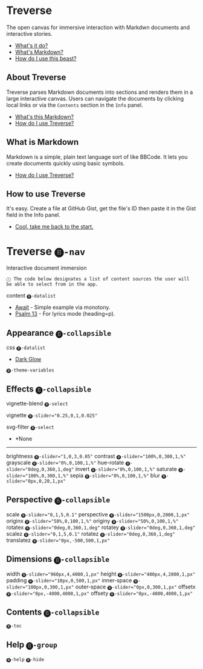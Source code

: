 # Treverse
The open canvas for immersive interaction with Markdwn documents and interactive stories.
- [What's it do?](#about-treverse)
- [What's Markdown?](#what-is-markdown)
- [How do I use this beast?](#how-to-use-treverse)

<!-- `🅢 {left:53px;top:34px;width:246px;height:171px;}` -->

## About Treverse
Treverse parses Markdown documents into sections and renders them in a large interactive canvas. Users can navigate the documents by clicking local links or via the `Contents` section in the `Info` panel.
- [What's this Markdown?](#what-is-markdown)
- [How do I use Treverse?](#how-to-use-treverse)

<!-- `🅢 {left:196px;top:297.8000183105469px;width:326px;height:200px;}` -->

## What is Markdown
Markdown is a simple, plain text language sort of like BBCode. It lets you create documents quickly using basic symbols.
- [How do I use Treverse?](#how-to-use-treverse)

<!-- `🅢 {left:505px;top:128px;width:400px;height:200px;}` -->

## How to use Treverse
It's easy. Create a file at GitHub Gist, get the file's ID then paste it in the Gist field in the Info panel.
- [Cool, take me back to the start.](#treverse)

<!-- `🅢 {left:700px;top:300px;width:400px;height:200px;}` -->

# Treverse `🅑-nav`

Interactive document immersion

`ⓘ The code below designates a list of content sources the user will be able to select from in the app.`

content `🅑-datalist`
- [Await](https://gist.github.com/eb48e3ccd0e0fc6a502a8ebe02a38715) - Simple example via monotony.
- [Psalm 13](https://gist.github.com/Ugotsta/5465780977626af6357811344774f003) - For lyrics mode (heading=p).

## Appearance `🅑-collapsible`

css `🅑-datalist`
- [Dark Glow](https://gist.github.com/c6d0a4d16b627d72563b43b60a164c31)

`🅑-theme-variables`

## Effects `🅑-collapsible`

vignette-blend `🅑-select`

vignette `🅑-slider="0.25,0,1,0.025"`

svg-filter `🅑-select`
- *None

---

brightness `🅑-slider="1,0,3,0.05"`
contrast `🅑-slider="100%,0,300,1,%"`
grayscale `🅑-slider="0%,0,100,1,%"`
hue-rotate `🅑-slider="0deg,0,360,1,deg"`
invert `🅑-slider="0%,0,100,1,%"`
saturate `🅑-slider="100%,0,300,1,%"`
sepia `🅑-slider="0%,0,100,1,%"`
blur `🅑-slider="0px,0,20,1,px"`

## Perspective `🅑-collapsible`

scale `🅑-slider="0,1,5,0.1"`
perspective `🅑-slider="1500px,0,2000,1,px"`
originx `🅑-slider="50%,0,100,1,%"`
originy `🅑-slider="50%,0,100,1,%"`
rotatex `🅑-slider="0deg,0,360,1,deg"`
rotatey `🅑-slider="0deg,0,360,1,deg"`
scalez `🅑-slider="0,1,5,0.1"`
rotatez `🅑-slider="0deg,0,360,1,deg"`
translatez `🅑-slider="0px,-500,500,1,px"`

## Dimensions `🅑-collapsible`

width `🅑-slider="960px,4,4000,1,px"`
height `🅑-slider="400px,4,2000,1,px"`
padding `🅑-slider="10px,0,500,1,px"`
inner-space `🅑-slider="100px,0,300,1,px"`
outer-space `🅑-slider="0px,0,300,1,px"`
offsetx `🅑-slider="0px,-4000,4000,1,px"`
offsety `🅑-slider="0px,-4000,4000,1,px"`

## Contents `🅑-collapsible`

`🅑-toc`

## Help `🅑-group`

`🅑-help`
`🅑-hide`
